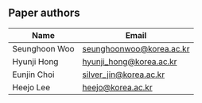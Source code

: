 ## Paper authors
| Name | Email 
| ------------- |-------------|
| Seunghoon Woo | seunghoonwoo@korea.ac.kr   
| Hyunji Hong | hyunji_hong@korea.ac.kr
| Eunjin Choi | silver_jin@korea.ac.kr
| Heejo Lee | heejo@korea.ac.kr